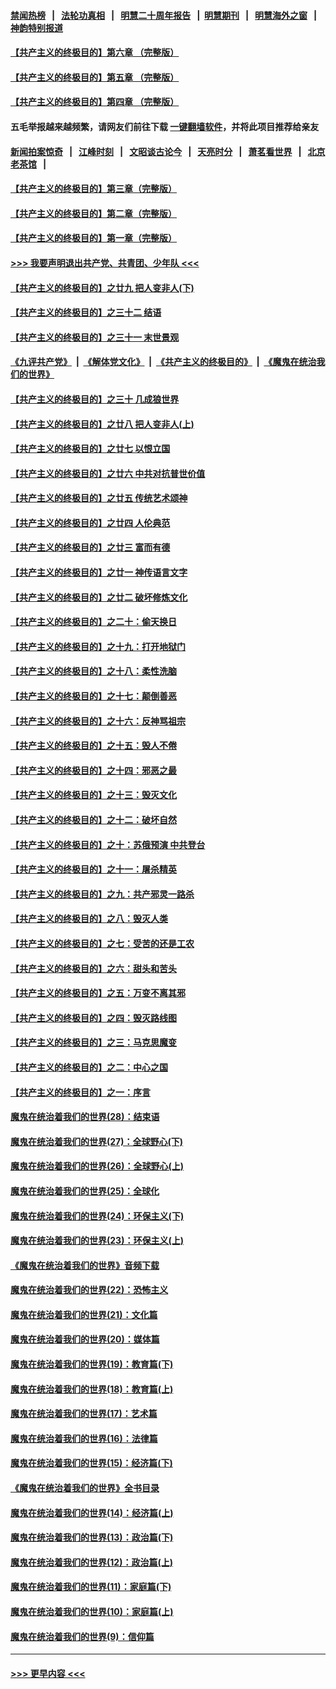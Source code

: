 #### [禁闻热榜](热点新闻.md?=0)  &nbsp;&nbsp;|&nbsp;&nbsp; [法轮功真相](https://github.com/gfw-breaker/truth/blob/master/README.md?=0) &nbsp;&nbsp;|&nbsp;&nbsp; [明慧二十周年报告](https://github.com/gfw-breaker/mh-reports/blob/master/README.md?=0) &nbsp;&nbsp;|&nbsp;&nbsp;[明慧期刊](https://github.com/gfw-breaker/mh-qikan) &nbsp;&nbsp;|&nbsp;&nbsp; [明慧海外之窗](https://github.com/gfw-breaker/mh-news/blob/master/README.md?=0) &nbsp;&nbsp;|&nbsp;&nbsp; [神韵特别报道](https://github.com/gfw-breaker/mh-news/blob/master/shenyun.md?=0)
#### [【共产主义的终极目的】第六章 （完整版）](../pages/nsc422/n11428913.md?t=03152331) 
#### [【共产主义的终极目的】第五章 （完整版）](../pages/nsc422/n11428912.md?t=03152331) 
#### [【共产主义的终极目的】第四章 （完整版）](../pages/nsc422/n11428907.md?t=03152331) 
#### 五毛举报越来越频繁，请网友们前往下载 [一键翻墙软件](https://github.com/gfw-breaker/ssr-accounts)，并将此项目推荐给亲友
#### [新闻拍案惊奇](https://github.com/gfw-breaker/banned-news/blob/master/pages/link4.md) &nbsp;&nbsp;|&nbsp;&nbsp; [江峰时刻](https://github.com/gfw-breaker/banned-news/blob/master/pages/link4.md) &nbsp;&nbsp;|&nbsp;&nbsp; [文昭谈古论今](https://github.com/gfw-breaker/banned-news/blob/master/pages/link4.md) &nbsp;&nbsp;|&nbsp;&nbsp; [天亮时分](https://github.com/gfw-breaker/banned-news/blob/master/pages/link4.md) &nbsp;&nbsp;|&nbsp;&nbsp; [萧茗看世界](https://github.com/gfw-breaker/banned-news/blob/master/pages/link4.md) &nbsp;&nbsp;|&nbsp;&nbsp; [北京老茶馆](https://github.com/gfw-breaker/banned-news/blob/master/pages/link4.md) &nbsp;&nbsp;|&nbsp;&nbsp; 
#### [【共产主义的终极目的】第三章（完整版）](../pages/nsc422/n11428848.md?t=03152331) 
#### [【共产主义的终极目的】第二章（完整版）](../pages/nsc422/n11428831.md?t=03152331) 
#### [【共产主义的终极目的】第一章（完整版）](../pages/nsc422/n11417651.md?t=03152331) 
#### [>>> 我要声明退出共产党、共青团、少年队 <<<](https://github.com/begood0513/goodnews/blob/master/quit/letter.md) 
#### [【共产主义的终极目的】之廿九 把人变非人(下)](../pages/nsc422/n11344140.md?t=03152331) 
#### [【共产主义的终极目的】之三十二 结语](../pages/nsc422/n11360535.md?t=03152331) 
#### [【共产主义的终极目的】之三十一 末世景观](../pages/nsc422/n11351129.md?t=03152331) 
#### [《九评共产党》](https://github.com/begood0513/9ping.md/blob/master/README.md) &nbsp;|&nbsp; [《解体党文化》](../../../../jtdwh.md/blob/master/README.md)  &nbsp;|&nbsp; [《共产主义的终极目的》](../../../../gczydzjmd.md/blob/master/README.md) &nbsp;|&nbsp; [《魔鬼在统治我们的世界》](../../../../mgztzwmdsj.md/blob/master/README.md) 
#### [【共产主义的终极目的】之三十 几成狼世界](../pages/nsc422/n11348280.md?t=03152331) 
#### [【共产主义的终极目的】之廿八 把人变非人(上)](../pages/nsc422/n11340492.md?t=03152331) 
#### [【共产主义的终极目的】之廿七 以恨立国](../pages/nsc422/n11336944.md?t=03152331) 
#### [【共产主义的终极目的】之廿六 中共对抗普世价值](../pages/nsc422/n11324785.md?t=03152331) 
#### [【共产主义的终极目的】之廿五 传统艺术颂神](../pages/nsc422/n11296396.md?t=03152331) 
#### [【共产主义的终极目的】之廿四 人伦典范](../pages/nsc422/n11296397.md?t=03152331) 
#### [【共产主义的终极目的】之廿三 富而有德](../pages/nsc422/n11283598.md?t=03152331) 
#### [【共产主义的终极目的】之廿一 神传语言文字](../pages/nsc422/n11263265.md?t=03152331) 
#### [【共产主义的终极目的】之廿二 破坏修炼文化](../pages/nsc422/n11245728.md?t=03152331) 
#### [【共产主义的终极目的】之二十：偷天换日](../pages/nsc422/n11238846.md?t=03152331) 
#### [【共产主义的终极目的】之十九：打开地狱门](../pages/nsc422/n11206376.md?t=03152331) 
#### [【共产主义的终极目的】之十八：柔性洗脑](../pages/nsc422/n11199994.md?t=03152331) 
#### [【共产主义的终极目的】之十七：颠倒善恶](../pages/nsc422/n11179782.md?t=03152331) 
#### [【共产主义的终极目的】之十六：反神骂祖宗](../pages/nsc422/n11166798.md?t=03152331) 
#### [【共产主义的终极目的】之十五：毁人不倦](../pages/nsc422/n11166792.md?t=03152331) 
#### [【共产主义的终极目的】之十四：邪恶之最](../pages/nsc422/n11150249.md?t=03152331) 
#### [【共产主义的终极目的】之十三：毁灭文化](../pages/nsc422/n11135227.md?t=03152331) 
#### [【共产主义的终极目的】之十二：破坏自然](../pages/nsc422/n11135214.md?t=03152331) 
#### [【共产主义的终极目的】之十：苏俄预演 中共登台](../pages/nsc422/n11118424.md?t=03152331) 
#### [【共产主义的终极目的】之十一：屠杀精英](../pages/nsc422/n11118442.md?t=03152331) 
#### [【共产主义的终极目的】之九：共产邪灵一路杀](../pages/nsc422/n11114139.md?t=03152331) 
#### [【共产主义的终极目的】之八：毁灭人类](../pages/nsc422/n11108503.md?t=03152331) 
#### [【共产主义的终极目的】之七：受苦的还是工农](../pages/nsc422/n11101809.md?t=03152331) 
#### [【共产主义的终极目的】之六：甜头和苦头](../pages/nsc422/n11096971.md?t=03152331) 
#### [【共产主义的终极目的】之五：万变不离其邪](../pages/nsc422/n11091285.md?t=03152331) 
#### [【共产主义的终极目的】之四：毁灭路线图](../pages/nsc422/n11086284.md?t=03152331) 
#### [【共产主义的终极目的】之三：马克思魔变](../pages/nsc422/n11061941.md?t=03152331) 
#### [【共产主义的终极目的】之二：中心之国](../pages/nsc422/n11047728.md?t=03152331) 
#### [【共产主义的终极目的】之一：序言](../pages/nsc422/n11086077.md?t=03152331) 
#### [魔鬼在统治着我们的世界(28)：结束语](../pages/nsc422/n10936246.md?t=03152331) 
#### [魔鬼在统治着我们的世界(27)：全球野心(下)](../pages/nsc422/n10928319.md?t=03152331) 
#### [魔鬼在统治着我们的世界(26)：全球野心(上)](../pages/nsc422/n10900318.md?t=03152331) 
#### [魔鬼在统治着我们的世界(25)：全球化](../pages/nsc422/n10788205.md?t=03152331) 
#### [魔鬼在统治着我们的世界(24)：环保主义(下)](../pages/nsc422/n10695307.md?t=03152331) 
#### [魔鬼在统治着我们的世界(23)：环保主义(上)](../pages/nsc422/n10688613.md?t=03152331) 
#### [《魔鬼在统治着我们的世界》音频下载](../pages/nsc422/n10635553.md?t=03152331) 
#### [魔鬼在统治着我们的世界(22)：恐怖主义](../pages/nsc422/n10614727.md?t=03152331) 
#### [魔鬼在统治着我们的世界(21)：文化篇](../pages/nsc422/n10597706.md?t=03152331) 
#### [魔鬼在统治着我们的世界(20)：媒体篇](../pages/nsc422/n10586579.md?t=03152331) 
#### [魔鬼在统治着我们的世界(19)：教育篇(下)](../pages/nsc422/n10564808.md?t=03152331) 
#### [魔鬼在统治着我们的世界(18)：教育篇(上)](../pages/nsc422/n10526970.md?t=03152331) 
#### [魔鬼在统治着我们的世界(17)：艺术篇](../pages/nsc422/n10499093.md?t=03152331) 
#### [魔鬼在统治着我们的世界(16)：法律篇](../pages/nsc422/n10485969.md?t=03152331) 
#### [魔鬼在统治着我们的世界(15)：经济篇(下)](../pages/nsc422/n10469975.md?t=03152331) 
#### [《魔鬼在统治着我们的世界》全书目录](../pages/nsc422/n10464261.md?t=03152331) 
#### [魔鬼在统治着我们的世界(14)：经济篇(上)](../pages/nsc422/n10457370.md?t=03152331) 
#### [魔鬼在统治着我们的世界(13)：政治篇(下)](../pages/nsc422/n10448270.md?t=03152331) 
#### [魔鬼在统治着我们的世界(12)：政治篇(上)](../pages/nsc422/n10444576.md?t=03152331) 
#### [魔鬼在统治着我们的世界(11)：家庭篇(下)](../pages/nsc422/n10440961.md?t=03152331) 
#### [魔鬼在统治着我们的世界(10)：家庭篇(上)](../pages/nsc422/n10435448.md?t=03152331) 
#### [魔鬼在统治着我们的世界(9)：信仰篇](../pages/nsc422/n10432159.md?t=03152331) 

----
#### [ >>> 更早内容 <<< ](../indexes/nsc422-earlier.md)
